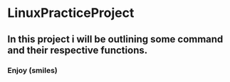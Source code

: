 # LinuxPracticeProject

## In this project i will be outlining some command and their respective functions.

### Enjoy (smiles) 
